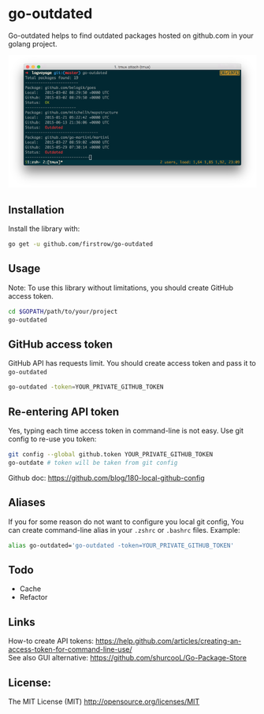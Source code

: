 # go-outdated

Go-outdated helps to find outdated packages hosted on github.com in your golang project.

![Dashboard](https://raw.githubusercontent.com/firstrow/go-outdated/master/sample.png)

## Installation
Install the library with:
``` bash
go get -u github.com/firstrow/go-outdated
```

## Usage
Note: To use this library without limitations, you should create GitHub access token.
``` bash
cd $GOPATH/path/to/your/project
go-outdated
```

## GitHub access token
GitHub API has requests limit. You should create access token and pass it to `go-outdated`
``` bash
go-outdated -token=YOUR_PRIVATE_GITHUB_TOKEN
```

## Re-entering API token
Yes, typing each time access token in command-line is not easy. Use git config to re-use you token:
``` bash
git config --global github.token YOUR_PRIVATE_GITHUB_TOKEN
go-outdate # token will be taken from git config
```
Github doc: https://github.com/blog/180-local-github-config

## Aliases
If you for some reason do not want to configure you local git config, You can create command-line alias in your `.zshrc` or `.bashrc` files. Example:
``` bash
alias go-outdated='go-outdated -token=YOUR_PRIVATE_GITHUB_TOKEN'
```

## Todo
- Cache
- Refactor

## Links
How-to create API tokens: https://help.github.com/articles/creating-an-access-token-for-command-line-use/  
See also GUI alternative: https://github.com/shurcooL/Go-Package-Store  

## License:
The MIT License (MIT) 
http://opensource.org/licenses/MIT
